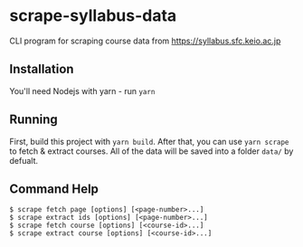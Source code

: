 # scrape-syllabus-data

CLI program for scraping course data from https://syllabus.sfc.keio.ac.jp

## Installation

You'll need Nodejs with yarn - run `yarn`

## Running

First, build this project with `yarn build`.
After that, you can use `yarn scrape` to fetch & extract courses.
All of the data will be saved into a folder `data/` by defualt.

## Command Help
```
$ scrape fetch page [options] [<page-number>...]
$ scrape extract ids [options] [<page-number>...]
$ scrape fetch course [options] [<course-id>...]
$ scrape extract course [options] [<course-id>...]
```
